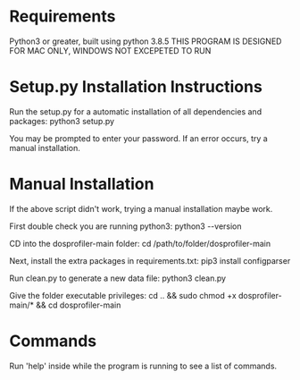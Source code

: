 # Requirements

Python3 or greater, built using python 3.8.5
THIS PROGRAM IS DESIGNED FOR MAC ONLY, WINDOWS NOT EXCEPETED TO RUN

#  Setup.py Installation Instructions

Run the setup.py for a automatic installation of all dependencies and packages:
    python3 setup.py
   
You may be prompted to enter your password.
If an error occurs, try a manual installation.

# Manual Installation

If the above script didn't work, trying a manual installation maybe work.

First double check you are running python3:
    python3 --version

CD into the dosprofiler-main folder:
    cd /path/to/folder/dosprofiler-main

Next, install the extra packages in requirements.txt:
    pip3 install configparser
    
Run clean.py to generate a new data file:
    python3 clean.py
    
Give the folder executable privileges:
    cd .. && sudo chmod +x dosprofiler-main/* && cd dosprofiler-main
    
# Commands

Run 'help' inside while the program is running to see a list of commands.
